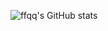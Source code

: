 ![ffqq's GitHub stats](https://github-readme-stats.vercel.app/api?username=ffqq&show_icons=true&theme=transparent)
